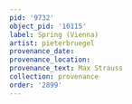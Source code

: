 ```yaml
---
pid: '9732'
object_pid: '10115'
label: Spring (Vienna)
artist: pieterbruegel
provenance_date:
provenance_location:
provenance_text: Max Strauss
collection: provenance
order: '2899'
---
```

